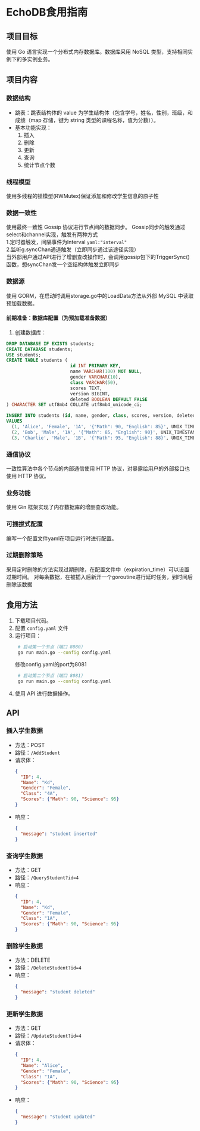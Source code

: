 # EchoDB食用指南

## 项目目标
使用 Go 语言实现一个分布式内存数据库。数据库采用 NoSQL 类型，支持相同实例下的多实例业务。

## 项目内容
### 数据结构
- 跳表：跳表结构体的 value 为学生结构体（包含学号，姓名，性别，班级，和成绩（map 存储，键为 string 类型的课程名称，值为分数））。
- 基本功能实现：
  1. 插入
  2. 删除
  3. 更新
  4. 查询
  5. 统计节点个数

### 线程模型
使用多线程的锁模型(RWMutex)保证添加和修改学生信息的原子性

### 数据一致性
使用最终一致性 Gossip 协议进行节点间的数据同步。
Gossip同步的触发通过select和channel实现，触发有两种方式  
                        1.定时器触发，间隔事件为Interval `yaml:"interval"`  
                        2.监听g.syncChan通道触发（立即同步通过该途径实现）  
                        当外部用户通过API进行了增删查改操作时，会调用gossip包下的TriggerSync()函数，想syncChan发一个空结构体触发立即同步

### 数据源
使用 GORM，在启动时调用storage.go中的LoadData方法从外部 MySQL 中读取预加载数据。

#### 前期准备：数据库配置（为预加载准备数据）
1. 创建数据库：
```sql
DROP DATABASE IF EXISTS students;
CREATE DATABASE students;
USE students;
CREATE TABLE students (
                        id INT PRIMARY KEY,
                        name VARCHAR(100) NOT NULL,
                        gender VARCHAR(10),
                        class VARCHAR(50),
                        scores TEXT,
                        version BIGINT,
                        deleted BOOLEAN DEFAULT FALSE
) CHARACTER SET utf8mb4 COLLATE utf8mb4_unicode_ci;

INSERT INTO students (id, name, gender, class, scores, version, deleted)
VALUES
  (1, 'Alice', 'Female', '1A', '{"Math": 90, "English": 85}', UNIX_TIMESTAMP()*1000000000, false),
  (2, 'Bob', 'Male', '1A', '{"Math": 85, "English": 90}', UNIX_TIMESTAMP()*1000000000, false),
  (3, 'Charlie', 'Male', '1B', '{"Math": 95, "English": 88}', UNIX_TIMESTAMP()*1000000000, false);
```
### 通信协议
一致性算法中各个节点的内部通信使用 HTTP 协议，对暴露给用户的外部接口也使用 HTTP 协议。

### 业务功能
使用 Gin 框架实现了内存数据库的增删查改功能。

### 可插拔式配置
编写一个配置文件yaml在项目运行时进行配置。

### 过期删除策略
采用定时删除的方法实现过期删除，在配置文件中（expiration_time）可以设置过期时间。
对每条数据，在被插入后新开一个goroutine进行延时任务，到时间后删除该数据

## 食用方法
1. 下载项目代码。
2. 配置 `config.yaml` 文件
3. 运行项目：
   ```sh
    # 启动第一个节点（端口 8080）
    go run main.go --config config.yaml

   ```
   修改config.yaml的port为8081
   ```sh
    # 启动第二个节点（端口 8081）
    go run main.go --config config.yaml
   ```
4. 使用 API 进行数据操作。

## API
### 插入学生数据
- 方法：POST
- 路径：`/AddStudent`
- 请求体：
  ```json
  {
    "ID": 4,
    "Name": "Kd",
    "Gender": "Female",
    "Class": "4A",
    "Scores": {"Math": 90, "Science": 95}
  }
  ```
- 响应：
  ```json
  {
    "message": "student inserted"
  }
  ```

### 查询学生数据
- 方法：GET
- 路径：`/QueryStudent?id=4`
- 响应：
  ```json
  {
    "ID": 4,
    "Name": "Kd",
    "Gender": "Female",
    "Class": "1A",
    "Scores": {"Math": 90, "Science": 95}
  }
  ```

### 删除学生数据
- 方法：DELETE
- 路径：`/DeleteStudent?id=4`
- 响应：
  ```json
  {
    "message": "student deleted"
  }
  ```

### 更新学生数据
- 方法：GET
- 路径：`/UpdateStudent?id=4`
- 请求体：
  ```json
  {
    "ID": 4,
    "Name": "Alice",
    "Gender": "Female",
    "Class": "1A",
    "Scores": {"Math": 90, "Science": 95}
  }
  ```
- 响应：
  ```json
  {
    "message": "student updated"
  }
  ```




